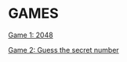 # GAMES

[Game 1: 2048](https://github.com/megupta06/games/blob/main/Board.java)


[Game 2: Guess the secret number](https://github.com/megupta06/games/blob/main/pa3-game.java)
